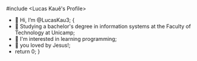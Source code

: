 #include
<Lucas Kauê's Profile>
- 👋 Hi, I’m @LucasKau3;
{
- 👀 Studying a bachelor's degree in information systems at the Faculty of Technology at Unicamp;
- 🌱 I'm interested in learning programming;
- 💞️ you loved by Jesus!;
- return 0;
}
